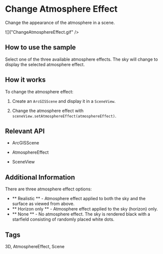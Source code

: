 # Change Atmosphere Effect

Change the appearance of the atmosphere in a scene.

![]("ChangeAtmosphereEffect.gif" />

## How to use the sample

Select one of the three available atmosphere effects. The sky will change to display the selected atmosphere effect.

## How it works

To change the atmosphere effect:


1. Create an `ArcGISScene` and display it in a `SceneView`.

2. Change the atmosphere effect with `sceneView.setAtmosphereEffect(atmosphereEffect)`.


## Relevant API


* ArcGISScene

* AtmosphereEffect

* SceneView



## Additional Information
There are three atmosphere effect options:


* ** Realistic ** - Atmosphere effect applied to both the sky and the surface as viewed from above. 
* ** Horizon only ** - Atmosphere effect applied to the sky (horizon) only.
* ** None ** - No atmosphere effect. The sky is rendered black with a starfield consisting of randomly placed white dots.


## Tags

3D, AtmosphereEffect, Scene

